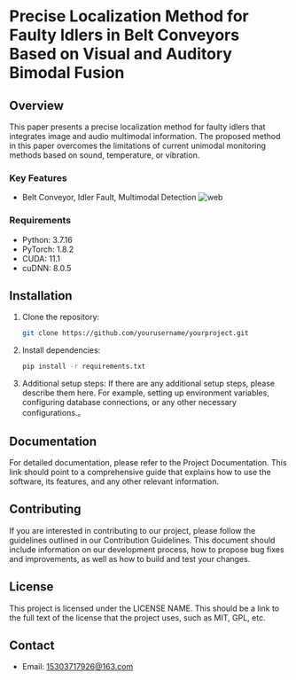 # Precise Localization Method for Faulty Idlers in Belt Conveyors Based on Visual and Auditory Bimodal Fusion

## Overview
This paper presents a precise localization method for faulty idlers that integrates image and audio multimodal information. The proposed method in this paper overcomes the limitations of current unimodal monitoring methods based on sound, temperature, or vibration.

### Key Features
- Belt Conveyor, Idler Fault, Multimodal Detection
![web](https://github.com/user-attachments/assets/c7011eac-2a74-4b21-b89f-a814bf8aab2f)



### Requirements

- Python: 3.7.16
- PyTorch: 1.8.2
- CUDA: 11.1
- cuDNN: 8.0.5

## Installation


1. Clone the repository:
   ```bash
   git clone https://github.com/yourusername/yourproject.git
   ```
2. Install dependencies:
   ```bash
   pip install -r requirements.txt
   ```
3. Additional setup steps:
   If there are any additional setup steps, please describe them here. For example, setting up environment variables, configuring database connections, or any other necessary configurations.。





## Documentation
For detailed documentation, please refer to the Project Documentation. This link should point to a comprehensive guide that explains how to use the software, its features, and any other relevant information.

## Contributing
If you are interested in contributing to our project, please follow the guidelines outlined in our Contribution Guidelines. This document should include information on our development process, how to propose bug fixes and improvements, as well as how to build and test your changes.

## License
This project is licensed under the LICENSE NAME. This should be a link to the full text of the license that the project uses, such as MIT, GPL, etc.

## Contact
- Email: 15303717926@163.com
